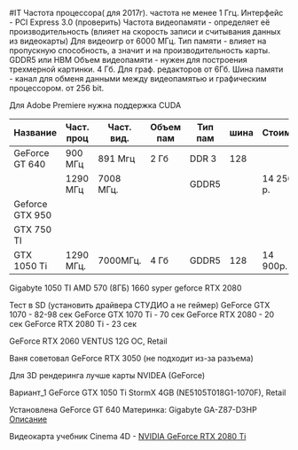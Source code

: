 #IT 
Частота процессора( для 2017г). частота не менее 1 Ггц.
Интерфейс - PCI Express 3.0 (проверить)
Частота видеопамяти - определяет её производительность (влияет на скорость записи и считывания данных из видеокарты) Для видеоигр от 6000 МГц.
Тип памяти - влияет на пропускную способность, а значит и на производительность карты. GDDR5 или HBM
Объем видеопамяти - нужен для построения трехмерной картинки. 4 Гб. Для граф. редакторов от 6Гб.
Шина памяти - канал для обменя данными между видеопамятью и графическим процессором. от 256 bit.

Для Adobe Premiere нужна поддержка CUDA

| Название        | Част. проц | Част. вид. | Объем пам | Тип пам | шина | Стоим.    |     |
| --------------- | ---------- | ---------- | --------- | ------- | ---- | --------- | --- |
| GeForce GT 640  | 900 МГц    | 891 Мгц    | 2 Гб      | DDR 3   | 128  |           |     |
|                 | 1290 МГц   | 7008 МГц.  |           | GDDR5   |      | 14 250 р. |     |
| Geforce GTX 950 |            |            |           |         |      |           |     |
| GTX 750 TI      |            |            |           |         |      |           |     |
| GTX 1050 Ti     | 1290 МГц.  | 7000МГц.   | 4 Гб      | GDDR5   | 128     | 14 900р.  |     |
Gigabyte 1050 TI
AMD 570 (8ГБ)
1660 syper
geforce RTX 2080

Тест в SD (установить драйвера СТУДИО а не геймер)
GeForce GTX 1070 - 82-98 сек
GeForce GTX 1070 Ti - 70 сек
GeForce RTX 2080 - 20 сек
GeForce RTX 2080 Ti - 23 сек

GeForce RTX 2060 VENTUS 12G OC, Retail

Ваня советовал GeForce RTX 3050 (не подходит из-за разъема)


Для 3D рендеринга лучше карты NVIDEA (GeForce)

Вариант_1
GeForce GTX 1050 Ti StormX 4GB (NE5105T018G1-1070F), Retail

Установлена  GeForce GT 640
Материнка: Gigabyte GA-Z87-D3HP [Описание](https://club.dns-shop.ru/review/t-102-materinskie-platyi/8068-obzor-ga-z87-d3hp/?utm_referrer=https%3A%2F%2Fyandex.ru%2F)

Видеокарта учебник Cinema 4D - [NVIDIA GeForce RTX 2080 Ti](https://market.yandex.ru/product--videokarta-nvidia-geforce-rtx-2080-ti-founders-edition-11gb/334648497/spec?utm_source_service=web&clid=703&src_pof=703&icookie=jG8QFoHlCRQiQCgK2ViQDMCiDa4y6kiuPtY5bKSRBH7MuCohTokShTn562lFQpbnafFgpjE%2FVvhFkmdWQi%2BY9cqel9k%3D&baobab_event_id=lrasukb8tt)

